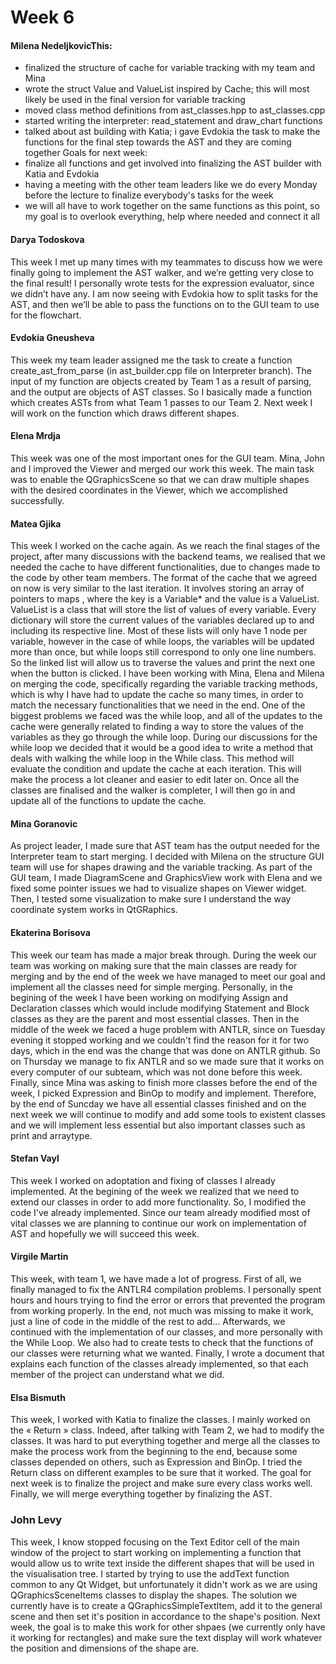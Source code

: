 # Week 6

#### Milena NedeljkovicThis:
- finalized the structure of cache for variable tracking with my team and Mina
- wrote the struct Value and ValueList inspired by Cache; this will most likely be used in the final version for variable tracking
- moved class method definitions from ast_classes.hpp to ast_classes.cpp
- started writing the interpreter: read_statement and draw_chart functions
- talked about ast building with Katia; i gave Evdokia the task to make the functions for the final step towards the AST and they are coming together
Goals for next week:
- finalize all functions and get involved into finalizing the AST builder with Katia and Evdokia
- having a meeting with the other team leaders like we do every Monday before the lecture to finalize everybody's tasks for the week
- we will all have to work together on the same functions as this point, so my goal is to overlook everything, help where needed and connect it all
#### Darya Todoskova
This week I met up many times with my teammates to discuss how we were finally going to implement the AST walker, and we’re getting very close to the final result! I personally wrote tests for the expression evaluator, since we didn’t have any. I am now seeing with Evdokia how to split tasks for the AST, and then we’ll be able to pass the functions on to the GUI team to use for the flowchart.
#### Evdokia Gneusheva
This week my team leader assigned me the task to create a function create_ast_from_parse (in ast_builder.cpp file on Interpreter branch). The input of my function are objects created by Team 1 as a result of parsing, and the output are objects of AST classes. So I basically made a function which creates ASTs from what Team 1 passes to our Team 2.
Next week I will work on the function which draws different shapes.
#### Elena Mrdja
This week was one of the most important ones for the GUI team. Mina, John and I improved the Viewer and merged our work this week. 
The main task was to enable the QGraphicsScene so that we can draw multiple shapes with the desired coordinates in the Viewer, which we accomplished successfully.

#### Matea Gjika
This week I worked on the cache again. As we reach the final stages of the project, after many discussions with the backend teams, we realised that we needed the cache to have different functionalities, due to changes made to the code by other team members. The format of the cache that we agreed on now is very similar to the last iteration. It involves storing an array of pointers to maps , where the key is a Variable* and the value is a ValueList. ValueList is a class that will store the list of values of every variable. Every dictionary will store the current values of the variables declared up to and including its respective line. Most of these lists will only have 1 node per variable, however in the case of while loops, the variables will be updated more than once, but while loops still correspond to only one line numbers. So the linked list will allow us to traverse the values and print the next one when the button is clicked. 
I have been working with Mina, Elena and Milena on merging the code, specifically regarding the variable tracking methods, which is why I have had to update the cache so many times, in order to match the necessary functionalities that we need in the end. One of the biggest problems we faced was the while loop, and all of the updates to the cache were generally related to finding a way to store the values of the variables as they go through the while loop. 
During our discussions for the while loop we decided that it would be a good idea to write a method that deals with walking the while loop in the While class. This method will evaluate the condition and update the cache at each iteration. This will make the process a lot cleaner and easier to edit later on. Once all the classes are finalised and the walker is completer, I will then go in and update all of the functions to update the cache.

#### Mina Goranovic
As project leader, I made sure that AST team has the output needed for the Interpreter team to start merging. I decided with Milena on the structure GUI team will use for shapes drawing and the variable tracking. 
As part of the GUI team, I made DiagramScene and GraphicsView work with Elena and we fixed some pointer issues we had to visualize shapes on Viewer widget. Then, I tested some visualization to make sure I understand the way coordinate system works in QtGRaphics.

#### Ekaterina Borisova 
This week our team has made a major break through. During the week our team was working on making sure that the main classes are ready for merging and by the end of the week we have managed to meet our goal and implement all the classes need for simple merging. Personally, in the begining of the week I have been working on modifying Assign and Declaration classes which would include modifying Statement and Block classes as they are the parent and most essential classes. Then in the middle of the week we faced a huge problem with ANTLR, since on Tuesday evening it stopped working and we couldn't find the reason for it for two days, which in the end was the change that was done on ANTLR github. So on Thursday we manage to fix ANTLR and so we made sure that it works on every computer of our subteam, which was not done before this week. Finally, since Mina was asking to finish more classes before the end of the week, I picked Expression and BinOp to modify and implement. Therefore, by the end of Suncday we have all essential classes finished and on the next week we will continue to modify and add some tools to existent classes and we will implement less essential but also important classes such as print and arraytype.
#### Stefan Vayl
This week I worked on adoptation and fixing of classes I already implemented. At the begining of the week we realized that we need to extend our classes in order to add more functionality. So, I modified the code I've already implemented. Since our team already modified most of vital classes we are planning to continue our work on implementation of AST and hopefully we will succeed this week.
#### Virgile Martin 
This week, with team 1, we have made a lot of progress. First of all, we finally managed to fix the ANTLR4 compilation problems. I personally spent hours and hours trying to find the error or errors that prevented the program from working properly. In the end, not much was missing to make it work, just a line of code in the middle of the rest to add... Afterwards, we continued with the implementation of our classes, and more personally with the While Loop. We also had to create tests to check that the functions of our classes were returning what we wanted. Finally, I wrote a document that explains each function of the classes already implemented, so that each member of the project can understand what we did.
#### Elsa Bismuth
This week, I worked with Katia to finalize the classes. I mainly worked on the « Return » class. Indeed, after talking with Team 2, we had to modify the classes. It was hard to put everything together and merge all the classes to make the process work from the beginning to the end, because some classes depended on others, such as Expression and BinOp. I tried the Return class on different examples to be sure that it worked. The goal for next week is to finalize the project and make sure every class works well. Finally, we will merge everything together by finalizing the AST.

### John Levy 
This week, I know stopped focusing on the Text Editor cell of the main window of the project to start working on implementing a function that would allow us to write text inside the different shapes that will be used in the visualisation tree. I started by trying to use the addText function common to any Qt Widget, but unfortunately it didn't work as we are using QGraphicsSceneItems classes to display the shapes. The solution we currently have is to create a QGraphicsSimpleTextItem, add it to the general scene and then set it's position in accordance to the shape's position. Next week, the goal is to make this work for other shpaes (we currently only have it working for rectangles) and make sure the text display will work whatever the position and dimensions of the shape are. 
